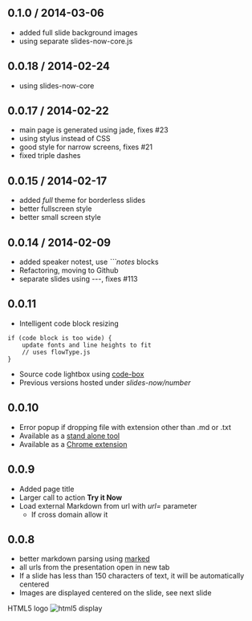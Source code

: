 
## 0.1.0 / 2014-03-06

 * added full slide background images
 * using separate slides-now-core.js

## 0.0.18 / 2014-02-24

 * using slides-now-core

## 0.0.17 / 2014-02-22

 * main page is generated using jade, fixes #23
 * using stylus instead of CSS
 * good style for narrow screens, fixes #21
 * fixed triple dashes

## 0.0.15 / 2014-02-17

* added *full* theme for borderless slides
* better fullscreen style
* better small screen style

## 0.0.14 / 2014-02-09

* added speaker notest, use *```notes* blocks
* Refactoring, moving to Github
* separate slides using ---, fixes #113

## 0.0.11

* Intelligent code block resizing

```
if (code block is too wide) {
    update fonts and line heights to fit
    // uses flowType.js
}
```
* Source code lightbox using [code-box](https://github.com/bahmutov/code-box)
* Previous versions hosted under *slides-now/number*


## 0.0.10

* Error popup if dropping file with extension other than .md or .txt
* Available as a [stand alone tool](http://npmjs.org/slides-now-node)
* Available as a [Chrome extension](https://chrome.google.com/webstore/detail/slides-now/hcohekeghgkdeimnjfmpdlgccfamggac)

## 0.0.9

* Added page title
* Larger call to action **Try it Now**
* Load external Markdown from url with *url=* parameter
	* If cross domain allow it

## 0.0.8

* better markdown parsing using [marked](https://github.com/chjj/marked)
* all urls from the presentation open in new tab
* If a slide has less than 150 characters of text, it will be
automatically centered
* Images are displayed centered on the slide, see next slide



HTML5 logo ![html5 display](http://www.w3.org/html/logo/img/html5-display.png "html5 display")
